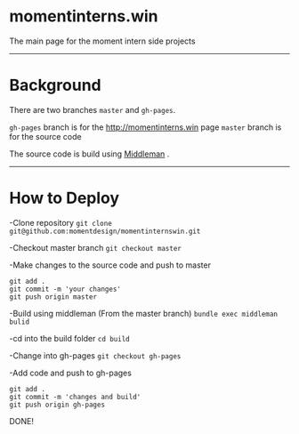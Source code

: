 # momentinterns.win
The main page for the moment intern side projects

***

# Background
There are two branches `master` and `gh-pages`. 

`gh-pages` branch is for the <http://momentinterns.win> page 
`master` branch is for the source code 

The source code is build using [Middleman](https://middlemanapp.com/) . 

***

# How to Deploy 

-Clone repository 
`git clone git@github.com:momentdesign/momentinternswin.git`

-Checkout master branch
`git checkout master`

-Make changes to the source code and push to master
```
git add .
git commit -m 'your changes'
git push origin master
```

-Build using middleman (From the master branch)
`bundle exec middleman bulid`

-cd into the build folder 
`cd build`

-Change into gh-pages 
`git checkout gh-pages`

-Add code and push to gh-pages
```
git add .
git commit -m 'changes and build'
git push origin gh-pages
```

DONE!



